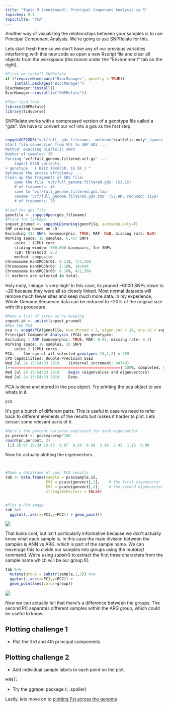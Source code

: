 ```yaml
---
title: "Topic 9 (continued): Principal Component Analysis in R"
topickey: 9.1
topictitle: "PCA"
---
```


Another way of visualizing the relationships between your samples is to use Principal Component Analysis. We're going to use SNPRelate for this.

Lets start fresh here so we don't have any of our previous variables interferring with this new code so open a new Rscript file and clear all objects from the workspace (the broom under the "Environment" tab on the right).

```r
#First we install SNPRelate
if (!requireNamespace("BiocManager", quietly = TRUE))
    install.packages("BiocManager")
BiocManager::install()
BiocManager::install(c("SNPRelate"))

#Then load them
library(SNPRelate)
library(tidyverse)
```
SNPRelate works with a compressed version of a genotype file called a "gds". We have to convert our vcf into a gds as the first step.

```r

snpgdsVCF2GDS("vcf/full, gds_filename,  method="biallelic.only",ignore.chr.prefix="Chr")
Start file conversion from VCF to SNP GDS ...
Method: exacting biallelic SNPs
Number of samples: 10
Parsing "vcf/full_genome.filtered.vcf.gz" ...
	import 6750 variants.
+ genotype   { Bit2 10x6750, 16.5K } *
Optimize the access efficiency ...
Clean up the fragments of GDS file:
    open the file 'vcf/full_genome.filtered.gds' (53.1K)
    # of fragments: 46
    save to 'vcf/full_genome.filtered.gds.tmp'
    rename 'vcf/full_genome.filtered.gds.tmp' (52.8K, reduced: 312B)
    # of fragments: 20
```



```r
#Load the gds file
genofile <- snpgdsOpen(gds_filename)
#Prune for linkage
snpset_pruned <- snpgdsLDpruning(genofile, autosome.only=F)
SNP pruning based on LD:
Excluding 313 SNPs (monomorphic: TRUE, MAF: NaN, missing rate: NaN)
Working space: 10 samples, 6,437 SNPs
    using 1 (CPU) core
    sliding window: 500,000 basepairs, Inf SNPs
    |LD| threshold: 0.2
    method: composite
Chromosome HanXRQChr01: 0.21%, 7/3,398
Chromosome HanXRQChr02: 1.18%, 10/846
Chromosome HanXRQChr03: 0.16%, 4/2,506
21 markers are selected in total.
```

Holy moly, linkage is very high! In this case, its pruned ~6000 SNPs down to ~20 because they were all so closely linked. Most normal datasets will remove much fewer sites and keep much more data. In my experience, Whole Genome Sequence data can be reduced to ~20% of the original size with this procedure. 


```r
#Make a list of sites we're keeping.
snpset.id <- unlist(snpset_pruned)
#Run the PCA
pca <- snpgdsPCA(genofile, num.thread = 2, eigen.cnt = 16, snp.id = snpset.id, missing.rate = 0.10, maf = 0.05,autosome.only = F)
Principal Component Analysis (PCA) on genotypes:
Excluding 1 SNP (monomorphic: TRUE, MAF: 0.05, missing rate: 0.1)
Working space: 10 samples, 20 SNPs
    using 2 (CPU) cores
PCA:    the sum of all selected genotypes (0,1,2) = 269
CPU capabilities: Double-Precision SSE2
Wed Jul 24 15:54:33 2019    (internal increment: 48740)
[==================================================] 100%, completed, 0s  
Wed Jul 24 15:54:33 2019    Begin (eigenvalues and eigenvectors)
Wed Jul 24 15:54:33 2019    Done.
```
PCA is done and stored in the pca object. Try printing the pca object to see whats in it.
```r
pca
```

It's got a bunch of different parts. This is useful in case we need to refer back to different elements of the results but makes it harder to plot. Lets extract some relevant parts of it.


```r
#Here's the percent variance explained for each eigenvector
pc.percent <- pca$varprop*100
round(pc.percent, 2)
 [1] 28.07 19.34 15.85  9.87  8.24  8.09  5.96  3.43  1.15  0.00
```

Now for actually plotting the eigenvectors.

```r


#Make a dataframe of your PCA results
tab <- data.frame(sample = pca$sample.id,
                  EV1 = pca$eigenvect[,1],    # the first eigenvector
                  EV2 = pca$eigenvect[,2],    # the second eigenvector
                  stringsAsFactors = FALSE)


#Plot a PCA image
tab %>%
  ggplot(.,aes(x=PC1,y=PC2)) + geom_point()
```

![](pca_1.jpg)

That looks cool, but isn't particularly informative because we don't actually know what each sample is. In this case the main division between the samples is ANN vs ARG, which is part of the sample name. We can leaverage this to divide our samples into groups using the _mutate()_ command. We're using _substr()_ to extract the first three characters from the sample name which will be our group ID.

```r
tab %>%
  mutate(group = substr(sample,1,3)) %>%
  ggplot(.,aes(x=PC1,y=PC2)) + 
  geom_point(aes(color=group))
```

![](pca_2.jpg)

Now we can actually tell that there's a difference between the groups. The second PC separates different samples within the ARG group, which could be useful to know. 



Plotting challenge 1
--------------------

-   Plot the 3rd and 4th principal components.



Plotting challenge 2
--------------------

-   Add individual sample labels to each point on the plot. 

HINT:
  * Try the ggrepel package
  {: .spoiler}

Lastly, lets move on to [plotting Fst across the genome](./fst.md)
